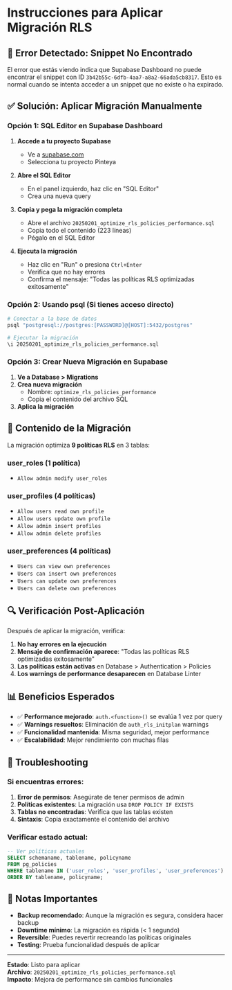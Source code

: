 # Instrucciones para Aplicar Migración RLS

## 🚨 Error Detectado: Snippet No Encontrado

El error que estás viendo indica que Supabase Dashboard no puede encontrar el snippet con ID `3b42b55c-6dfb-4aa7-a8a2-66ada5cb8317`. Esto es normal cuando se intenta acceder a un snippet que no existe o ha expirado.

## ✅ Solución: Aplicar Migración Manualmente

### Opción 1: SQL Editor en Supabase Dashboard

1. **Accede a tu proyecto Supabase**
   - Ve a [supabase.com](https://supabase.com)
   - Selecciona tu proyecto Pinteya

2. **Abre el SQL Editor**
   - En el panel izquierdo, haz clic en "SQL Editor"
   - Crea una nueva query

3. **Copia y pega la migración completa**
   - Abre el archivo `20250201_optimize_rls_policies_performance.sql`
   - Copia todo el contenido (223 líneas)
   - Pégalo en el SQL Editor

4. **Ejecuta la migración**
   - Haz clic en "Run" o presiona `Ctrl+Enter`
   - Verifica que no hay errores
   - Confirma el mensaje: "Todas las políticas RLS optimizadas exitosamente"

### Opción 2: Usando psql (Si tienes acceso directo)

```bash
# Conectar a la base de datos
psql "postgresql://postgres:[PASSWORD]@[HOST]:5432/postgres"

# Ejecutar la migración
\i 20250201_optimize_rls_policies_performance.sql
```

### Opción 3: Crear Nueva Migración en Supabase

1. **Ve a Database > Migrations**
2. **Crea nueva migración**
   - Nombre: `optimize_rls_policies_performance`
   - Copia el contenido del archivo SQL
3. **Aplica la migración**

## 🎯 Contenido de la Migración

La migración optimiza **9 políticas RLS** en 3 tablas:

### user_roles (1 política)

- `Allow admin modify user_roles`

### user_profiles (4 políticas)

- `Allow users read own profile`
- `Allow users update own profile`
- `Allow admin insert profiles`
- `Allow admin delete profiles`

### user_preferences (4 políticas)

- `Users can view own preferences`
- `Users can insert own preferences`
- `Users can update own preferences`
- `Users can delete own preferences`

## 🔍 Verificación Post-Aplicación

Después de aplicar la migración, verifica:

1. **No hay errores en la ejecución**
2. **Mensaje de confirmación aparece**: "Todas las políticas RLS optimizadas exitosamente"
3. **Las políticas están activas** en Database > Authentication > Policies
4. **Los warnings de performance desaparecen** en Database Linter

## 📊 Beneficios Esperados

- ✅ **Performance mejorado**: `auth.<function>()` se evalúa 1 vez por query
- ✅ **Warnings resueltos**: Eliminación de `auth_rls_initplan` warnings
- ✅ **Funcionalidad mantenida**: Misma seguridad, mejor performance
- ✅ **Escalabilidad**: Mejor rendimiento con muchas filas

## 🚨 Troubleshooting

### Si encuentras errores:

1. **Error de permisos**: Asegúrate de tener permisos de admin
2. **Políticas existentes**: La migración usa `DROP POLICY IF EXISTS`
3. **Tablas no encontradas**: Verifica que las tablas existen
4. **Sintaxis**: Copia exactamente el contenido del archivo

### Verificar estado actual:

```sql
-- Ver políticas actuales
SELECT schemaname, tablename, policyname
FROM pg_policies
WHERE tablename IN ('user_roles', 'user_profiles', 'user_preferences')
ORDER BY tablename, policyname;
```

## 📝 Notas Importantes

- **Backup recomendado**: Aunque la migración es segura, considera hacer backup
- **Downtime mínimo**: La migración es rápida (< 1 segundo)
- **Reversible**: Puedes revertir recreando las políticas originales
- **Testing**: Prueba funcionalidad después de aplicar

---

**Estado**: Listo para aplicar  
**Archivo**: `20250201_optimize_rls_policies_performance.sql`  
**Impacto**: Mejora de performance sin cambios funcionales

